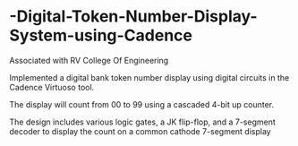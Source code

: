 # -Digital-Token-Number-Display-System-using-Cadence
Associated with RV College Of Engineering

Implemented a digital bank token number display using digital circuits in the Cadence Virtuoso tool.

The display will count from 00 to 99 using a cascaded 4-bit up counter.

The design includes various logic gates, a JK flip-flop, and a 7-segment decoder to display the count on a common cathode 7-segment display
